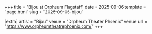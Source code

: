 +++
title = "Bijou at Orpheum Flagstaff"
date = 2025-09-06
template = "page.html"
slug = "2025-09-06-bijou"

[extra]
artist = "Bijou"
venue = "Orpheum Theater Phoenix"
venue_url = "https://www.orpheumtheatrephoenix.com/"
+++
